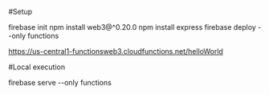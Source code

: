 #Setup

firebase init
npm install web3@^0.20.0
npm install express
firebase deploy --only functions

https://us-central1-functionsweb3.cloudfunctions.net/helloWorld


#Local execution

firebase serve --only functions
